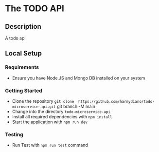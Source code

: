 # The TODO API

## Description
A todo api

## Local Setup

### Requirements

- Ensure you have Node.JS and Mongo DB installed on your system

### Getting Started
- Clone the repository `git clone  https://github.com/harmydiano/todo-microservice-api.git`
git branch -M main `
- Change into the directory `todo-microservice-api`
- Install all required dependencies with `npm install`
- Start the application with `npm run dev`

### Testing
- Run Test with `npm run test` command
